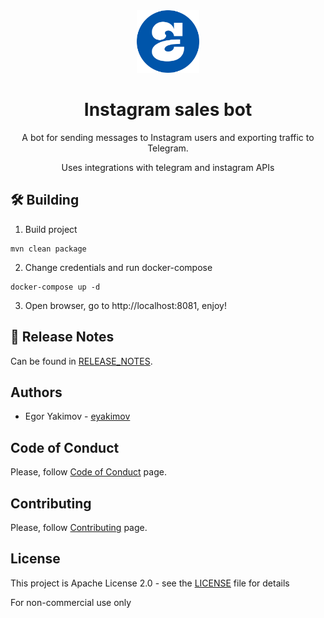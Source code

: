 <div align="center">
  <img alt="Logo" src="https://raw.githubusercontent.com/ryanreymorris/portfolio/master/public/logo.png" width="100" />
</div>
<h1 align="center">
  Instagram sales bot
</h1>
<p align="center">
A bot for sending messages to Instagram users and exporting traffic to Telegram.
</p>
<p align="center">
Uses integrations with telegram and instagram APIs
</p>

## 🛠 Building
1. Build project
```shell
mvn clean package
```
2. Change credentials and run docker-compose
```shell
docker-compose up -d
```
3. Open browser, go to http://localhost:8081, enjoy!

## 🚨 Release Notes
Can be found in [RELEASE_NOTES](RELEASE_NOTES.md).

## Authors
* Egor Yakimov - [eyakimov](https://github.com/RyanReyMorris)

## Code of Conduct
Please, follow [Code of Conduct](CODE_OF_CONDUCT.md) page.

## Contributing
Please, follow [Contributing](CONTRIBUTING.md) page.

## License
This project is Apache License 2.0 - see the [LICENSE](LICENSE) file for details

For non-commercial use only